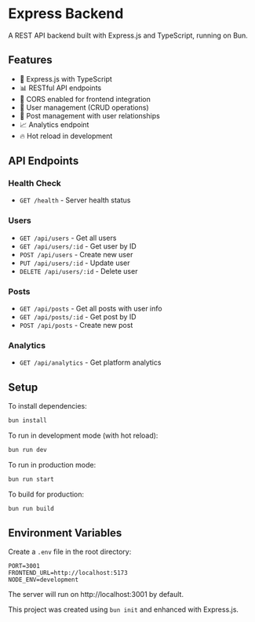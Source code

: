 # Express Backend

A REST API backend built with Express.js and TypeScript, running on Bun.

## Features

- 🚀 Express.js with TypeScript
- 📊 RESTful API endpoints
- 🔄 CORS enabled for frontend integration
- 👥 User management (CRUD operations)
- 📝 Post management with user relationships
- 📈 Analytics endpoint
- 🔥 Hot reload in development

## API Endpoints

### Health Check
- `GET /health` - Server health status

### Users
- `GET /api/users` - Get all users
- `GET /api/users/:id` - Get user by ID
- `POST /api/users` - Create new user
- `PUT /api/users/:id` - Update user
- `DELETE /api/users/:id` - Delete user

### Posts
- `GET /api/posts` - Get all posts with user info
- `GET /api/posts/:id` - Get post by ID
- `POST /api/posts` - Create new post

### Analytics
- `GET /api/analytics` - Get platform analytics

## Setup

To install dependencies:

```bash
bun install
```

To run in development mode (with hot reload):

```bash
bun run dev
```

To run in production mode:

```bash
bun run start
```

To build for production:

```bash
bun run build
```

## Environment Variables

Create a `.env` file in the root directory:

```
PORT=3001
FRONTEND_URL=http://localhost:5173
NODE_ENV=development
```

The server will run on http://localhost:3001 by default.

This project was created using `bun init` and enhanced with Express.js.
